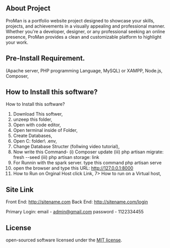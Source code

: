 ## About Project

ProMan is a portfolio website project designed to showcase your skills, projects, and achievements in a visually appealing and professional manner. Whether you're a developer, designer, or any professional seeking an online presence, ProMan provides a clean and customizable platform to highlight your work.

## Pre-Install Requirement.

(Apache server,  PHP programming Language, MySQL) or XAMPP, Node.js, Composer,

## How to Install this software?

How to Install this software?

1. Download This softwer,
2. unzeep this folder,
3. Open with code editor,
4. Open terminal inside of Folder,
4. Create Databases,
4. Open C: folder\ .env,
4. Change Database Structer (follwing video tutorial),
5. Now write this Command-
  (i)    Composer update
  (iii)  php artisan migrate: fresh --seed
  (iii)  php artisan storage: link
6. For Runnin with the spark server. type this command
  php artisan serve 
6. open the browser and type this URL:
  http://127.0.0.1:8000
7. How to Run on Orginal Host click Link,
7> How to run on a Virtual host,

## Site Link
Front End: http://sitename.com
Back End: http://sitename.com/login

Primary Login:
email - admin@gmail.com
password - 1122334455


## License

open-sourced software licensed under the [MIT license](https://opensource.org/licenses/MIT).
